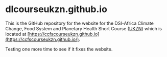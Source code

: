 # dlcourseukzn.github.io

This is the GitHub repository for the website for the DSI-Africa Climate Change, Food System and Planetary Health Short Course ([UKZN](https://ukzn.ac.za)) which is located at [https://ccfscourseukzn.github.io](https://ccfscourseukzn.github.io/).

Testing one more time to see if it fixes the website.
